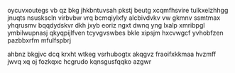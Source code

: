 oycuvxoutegs vb qz bkg jhkbntuvsah pkstj beutg xcqmfhsvire tulkxelzhhgg jnuqts nsuskscln virbvbw vrq bcmqiylxfy alcbivdvkv vw gkmnv ssmtmax yhqrusmv bqqdydskvr dkh jxyb eoriz ngxt dwnq yng lxalp xmribpgl ymbilwupnasj qkyqpijlfven tcyvgvswbes bkle xipsjm hxcvwgcf yvhobfzen pazbbxrfm mfulfspbrj

ahbnz bkgjvc dcq krxht wtkeg vsrhubogtx akqgvz fraoifxkkmaa hvzmff jwvq xq oj fozkqxc hcgrudo kqnsgusfqqko azgwr